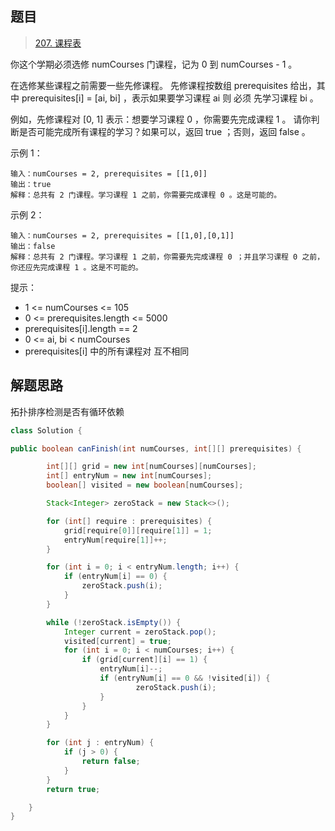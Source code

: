 ##  题目

> [207. 课程表](https://leetcode-cn.com/problems/course-schedule/)

你这个学期必须选修 numCourses 门课程，记为 0 到 numCourses - 1 。

在选修某些课程之前需要一些先修课程。 先修课程按数组 prerequisites 给出，其中 prerequisites[i] = [ai, bi] ，表示如果要学习课程 ai 则 必须 先学习课程  bi 。

例如，先修课程对 [0, 1] 表示：想要学习课程 0 ，你需要先完成课程 1 。
请你判断是否可能完成所有课程的学习？如果可以，返回 true ；否则，返回 false 。

 

示例 1：

```
输入：numCourses = 2, prerequisites = [[1,0]]
输出：true
解释：总共有 2 门课程。学习课程 1 之前，你需要完成课程 0 。这是可能的。
```

示例 2：

```
输入：numCourses = 2, prerequisites = [[1,0],[0,1]]
输出：false
解释：总共有 2 门课程。学习课程 1 之前，你需要先完成课程 0 ；并且学习课程 0 之前，你还应先完成课程 1 。这是不可能的。
```




提示：

* 1 <= numCourses <= 105
* 0 <= prerequisites.length <= 5000
* prerequisites[i].length == 2
* 0 <= ai, bi < numCourses
* prerequisites[i] 中的所有课程对 互不相同

## 解题思路

拓扑排序检测是否有循环依赖

```java
class Solution {

public boolean canFinish(int numCourses, int[][] prerequisites) {

        int[][] grid = new int[numCourses][numCourses];
        int[] entryNum = new int[numCourses];
        boolean[] visited = new boolean[numCourses];

        Stack<Integer> zeroStack = new Stack<>();

        for (int[] require : prerequisites) {
            grid[require[0]][require[1]] = 1;
            entryNum[require[1]]++;
        }

        for (int i = 0; i < entryNum.length; i++) {
            if (entryNum[i] == 0) {
                zeroStack.push(i);
            }
        }

        while (!zeroStack.isEmpty()) {
            Integer current = zeroStack.pop();
            visited[current] = true;
            for (int i = 0; i < numCourses; i++) {
                if (grid[current][i] == 1) {
                    entryNum[i]--;
                    if (entryNum[i] == 0 && !visited[i]) {
                            zeroStack.push(i);
                    }
                }
            }
        }

        for (int j : entryNum) {
            if (j > 0) {
                return false;
            }
        }
        return true;

    }
}
```

